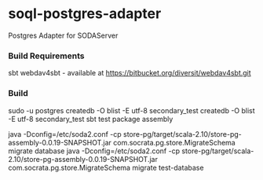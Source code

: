 soql-postgres-adapter
=====================

Postgres Adapter for SODAServer

### Build Requirements
sbt
webdav4sbt - available at https://bitbucket.org/diversit/webdav4sbt.git

### Build

sudo -u postgres createdb -O blist -E utf-8 secondary_test
createdb -O blist -E utf-8 secondary_test
sbt test package assembly

java -Dconfig=/etc/soda2.conf -cp store-pg/target/scala-2.10/store-pg-assembly-0.0.19-SNAPSHOT.jar com.socrata.pg.store.MigrateSchema migrate database
java -Dconfig=/etc/soda2.conf -cp store-pg/target/scala-2.10/store-pg-assembly-0.0.19-SNAPSHOT.jar com.socrata.pg.store.MigrateSchema migrate test-database
